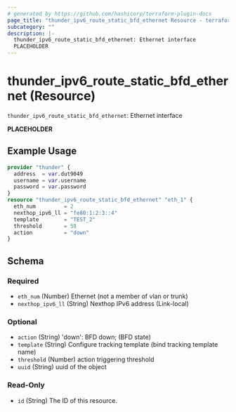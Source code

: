 ```yaml
---
# generated by https://github.com/hashicorp/terraform-plugin-docs
page_title: "thunder_ipv6_route_static_bfd_ethernet Resource - terraform-provider-thunder"
subcategory: ""
description: |-
  thunder_ipv6_route_static_bfd_ethernet: Ethernet interface
  PLACEHOLDER
---
```


# thunder_ipv6_route_static_bfd_ethernet (Resource)

`thunder_ipv6_route_static_bfd_ethernet`: Ethernet interface

__PLACEHOLDER__

## Example Usage

```terraform
provider "thunder" {
  address  = var.dut9049
  username = var.username
  password = var.password
}
resource "thunder_ipv6_route_static_bfd_ethernet" "eth_1" {
  eth_num         = 2
  nexthop_ipv6_ll = "fe80:1:2:3::4"
  template        = "TEST_2"
  threshold       = 58
  action          = "down"
}
```

<!-- schema generated by tfplugindocs -->
## Schema

### Required

- `eth_num` (Number) Ethernet (not a member of vlan or trunk)
- `nexthop_ipv6_ll` (String) Nexthop IPv6 address (Link-local)

### Optional

- `action` (String) 'down': BFD down;  (BFD state)
- `template` (String) Configure tracking template (bind tracking template name)
- `threshold` (Number) action triggering threshold
- `uuid` (String) uuid of the object

### Read-Only

- `id` (String) The ID of this resource.


